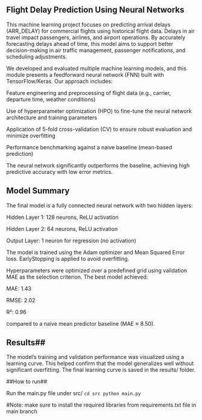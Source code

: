 ## Flight Delay Prediction Using Neural Networks ##
This machine learning project focuses on predicting arrival delays (ARR_DELAY) for commercial flights using historical flight data. Delays in air travel impact passengers, airlines, and airport operations. By accurately forecasting delays ahead of time, this model aims to support better decision-making in air traffic management, passenger notifications, and scheduling adjustments.

We developed and evaluated multiple machine learning models, and this module presents a feedforward neural network (FNN) built with TensorFlow/Keras. Our approach includes:

Feature engineering and preprocessing of flight data (e.g., carrier, departure time, weather conditions)

Use of hyperparameter optimization (HPO) to fine-tune the neural network architecture and training parameters

Application of 5-fold cross-validation (CV) to ensure robust evaluation and minimize overfitting

Performance benchmarking against a naive baseline (mean-based prediction)

The neural network significantly outperforms the baseline, achieving high predictive accuracy with low error metrics.

## Model Summary ##

The final model is a fully connected neural network with two hidden layers:

Hidden Layer 1: 128 neurons, ReLU activation

Hidden Layer 2: 64 neurons, ReLU activation

Output Layer: 1 neuron for regression (no activation)

The model is trained using the Adam optimizer and Mean Squared Error loss. EarlyStopping is applied to avoid overfitting.

Hyperparameters were optimized over a predefined grid using validation MAE as the selection criterion. The best model achieved:

MAE: 1.43

RMSE: 2.02

R²: 0.96

compared to a naive mean predictor baseline (MAE ≈ 8.50).

## Results## 

The model’s training and validation performance was visualized using a learning curve. This helped confirm that the model generalizes well without significant overfitting. The final learning curve is saved in the results/ folder.

##How to run##

Run the main.py file under src/ 
`cd src
python main.py`

#Note: make sure to install the required libraries from requirements.txt file in main branch
